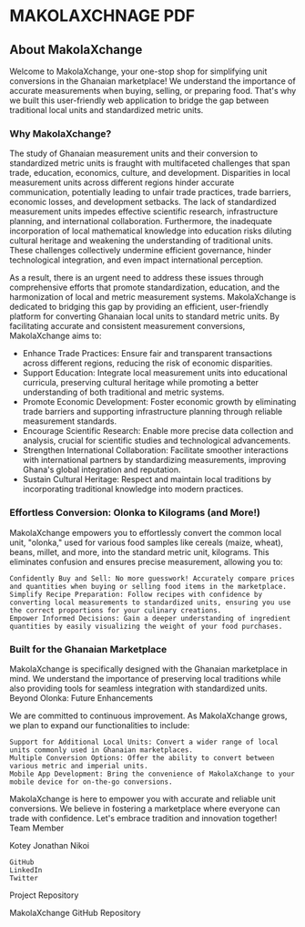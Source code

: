 # MAKOLAXCHNAGE PDF


## About MakolaXchange

Welcome to MakolaXchange, your one-stop shop for simplifying unit conversions in the Ghanaian marketplace! We understand the importance of accurate measurements when buying, selling, or preparing food. That's why we built this user-friendly web application to bridge the gap between traditional local units and standardized metric units.

### Why MakolaXchange?

The study of Ghanaian measurement units and their conversion to standardized metric units is fraught with multifaceted challenges that span trade, education, economics, culture, and development. Disparities in local measurement units across different regions hinder accurate communication, potentially leading to unfair trade practices, trade barriers, economic losses, and development setbacks. The lack of standardized measurement units impedes effective scientific research, infrastructure planning, and international collaboration. Furthermore, the inadequate incorporation of local mathematical knowledge into education risks diluting cultural heritage and weakening the understanding of traditional units. These challenges collectively undermine efficient governance, hinder technological integration, and even impact international perception.

As a result, there is an urgent need to address these issues through comprehensive efforts that promote standardization, education, and the harmonization of local and metric measurement systems. MakolaXchange is dedicated to bridging this gap by providing an efficient, user-friendly platform for converting Ghanaian local units to standard metric units. By facilitating accurate and consistent measurement conversions, MakolaXchange aims to:

- Enhance Trade Practices: Ensure fair and transparent transactions across different regions, reducing the risk of economic disparities.
- Support Education: Integrate local measurement units into educational curricula, preserving cultural heritage while promoting a better understanding of both traditional and metric systems.
- Promote Economic Development: Foster economic growth by eliminating trade barriers and supporting infrastructure planning through reliable measurement standards.
- Encourage Scientific Research: Enable more precise data collection and analysis, crucial for scientific studies and technological advancements.
- Strengthen International Collaboration: Facilitate smoother interactions with international partners by standardizing measurements, improving Ghana's global integration and reputation.
- Sustain Cultural Heritage: Respect and maintain local traditions by incorporating traditional knowledge into modern practices.

### Effortless Conversion: Olonka to Kilograms (and More!)

MakolaXchange empowers you to effortlessly convert the common local unit, "olonka," used for various food samples like cereals (maize, wheat), beans, millet, and more, into the standard metric unit, kilograms. This eliminates confusion and ensures precise measurement, allowing you to:

    Confidently Buy and Sell: No more guesswork! Accurately compare prices and quantities when buying or selling food items in the marketplace.
    Simplify Recipe Preparation: Follow recipes with confidence by converting local measurements to standardized units, ensuring you use the correct proportions for your culinary creations.
    Empower Informed Decisions: Gain a deeper understanding of ingredient quantities by easily visualizing the weight of your food purchases.

### Built for the Ghanaian Marketplace

MakolaXchange is specifically designed with the Ghanaian marketplace in mind. We understand the importance of preserving local traditions while also providing tools for seamless integration with standardized units.
Beyond Olonka: Future Enhancements

We are committed to continuous improvement. As MakolaXchange grows, we plan to expand our functionalities to include:

    Support for Additional Local Units: Convert a wider range of local units commonly used in Ghanaian marketplaces.
    Multiple Conversion Options: Offer the ability to convert between various metric and imperial units.
    Mobile App Development: Bring the convenience of MakolaXchange to your mobile device for on-the-go conversions.

MakolaXchange is here to empower you with accurate and reliable unit conversions. We believe in fostering a marketplace where everyone can trade with confidence. Let's embrace tradition and innovation together!
Team Member

Kotey Jonathan Nikoi

    GitHub
    LinkedIn
    Twitter

Project Repository

MakolaXchange GitHub Repository

